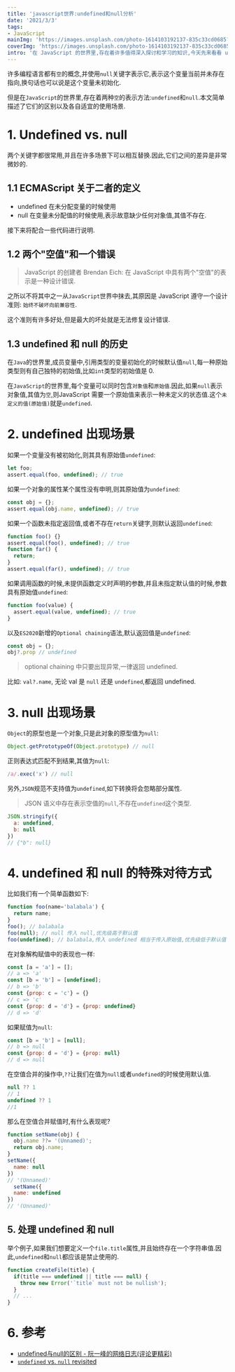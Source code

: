 ```yaml
---
title: 'javascript世界:undefined和null分析'
date: '2021/3/3'
tags:
- JavaScript
mainImg: 'https://images.unsplash.com/photo-1614103192137-835c33cd0685?crop=entropy&cs=tinysrgb&fit=max&fm=jpg&ixid=MXwxNjUyNjZ8MHwxfHJhbmRvbXx8fHx8fHx8&ixlib=rb-1.2.1&q=80&w=1080'
coverImg: 'https://images.unsplash.com/photo-1614103192137-835c33cd0685?crop=entropy&cs=tinysrgb&fit=max&fm=jpg&ixid=MXwxNjUyNjZ8MHwxfHJhbmRvbXx8fHx8fHx8&ixlib=rb-1.2.1&q=80&w=400'
intro: '在 JavaScript 的世界里,存在着许多值得深入探讨和学习的知识,今天先来看看 undefined 和 null 的特性和对比.'
---
```


许多编程语言都有`空`的概念,并使用`null`关键字表示它,表示这个变量当前并未存在指向,换句话也可以说是这个变量未初始化.

但是在`JavaScript`的世界里,存在着两种`空`的表示方法:`undefined`和`null`.本文简单描述了它们的区别以及各自适宜的使用场景.

# 1. Undefined vs. null

两个关键字都很常用,并且在许多场景下可以相互替换.因此,它们之间的差异是非常微妙的.

## 1.1 ECMAScript 关于二者的定义

- undefined 在未分配变量的时候使用
- null 在变量未分配值的时候使用,表示故意缺少任何对象值,其值不存在.

接下来将配合一些代码进行说明.

## 1.2 两个"空值"和一个错误

> JavaScript 的创建者 Brendan Eich: 在 JavaScript 中具有两个"空值"的表示是一种设计错误.

之所以不将其中之一从`JavaScript`世界中抹去,其原因是 JavaScript 遵守一个设计准则: `始终不破坏向前兼容性`.

这个准则有许多好处,但是最大的坏处就是无法修复设计错误.

## 1.3 undefined 和 null 的历史

在`Java`的世界里,成员变量中,引用类型的变量初始化的时候默认值`null`,每一种原始类型则有自己独特的初始值,比如`int`类型的初始值是 0.

在`JavaScript`的世界里,每个变量可以同时包含`对象值`和`原始值`.因此,如果`null`表示对象值,其值为`空`,则JavaScript 需要一个原始值来表示一种未定义的状态值.这个`未定义的值(原始值)`就是`undefined`.

# 2. undefined 出现场景

如果一个变量没有被初始化,则其具有原始值`undefined`:

```js
let foo;
assert.equal(foo, undefined); // true
```

如果一个对象的属性某个属性没有申明,则其原始值为`undefined`:

```js
const obj = {};
assert.equal(obj.name, undefined); // true
```

如果一个函数未指定返回值,或者不存在`return`关键字,则默认返回`undefined`:

```js
function foo() {}
assert.equal(foo(), undefined); // true
function far() {
  return;
}
assert.equal(far(), undefined); // true
```

如果调用函数的时候,未提供函数定义时声明的参数,并且未指定默认值的时候,参数具有原始值`undefined`:

```js
function foo(value) {
  assert.equal(value, undefined); // true
}
```

以及`ES2020`新增的`Optional chaining`语法,默认返回值是`undefined`:

```js
const obj = {};
obj?.prop // undefined
```

> optional chaining 中只要出现异常,一律返回 undefined.

比如: `val?.name`, 无论 val 是 `null` 还是 `undefined`,都返回 undefined.

# 3. null 出现场景

`Object`的原型也是一个对象,只是此对象的原型值为`null`:

```js
Object.getPrototypeOf(Object.prototype) // null
```

正则表达式匹配不到结果,其值为`null`:

```js
/a/.exec('x') // null
```

另外,`JSON`规范不支持值为`undefined`,如下转换将会忽略部分属性.

> JSON 语义中存在表示空值的`null`,不存在`undefined`这个类型.

```js
JSON.stringify({
  a: undefined,
  b: null
})
// {"b": null}
```

# 4. undefined 和 null 的特殊对待方式

比如我们有一个简单函数如下:

```js
function foo(name='balabala') {
  return name;
}
foo(); // balabala
foo(null); // null 传入 null,优先级高于默认值
foo(undefined); // balabala,传入 undefined 相当于传入原始值,优先级低于默认值
```

在对象解构赋值中的表现也一样:

```js
const [a = 'a'] = [];
// a => 'a'
const [b = 'b'] = [undefined];
// b => 'b'
const {prop: c = 'c'} = {}
// c => 'c'
const {prop: d = 'd'} = {prop: undefined}
// d => 'd'
```

如果赋值为`null`:

```js
const [b = 'b'] = [null];
// b => null
const {prop: d = 'd'} = {prop: null}
// d => null
```

在空值合并的操作中,`??`让我们在值为`null`或者`undefined`的时候使用默认值.

```js
null ?? 1 
// 1
undefined ?? 1 
//1
```

那么在空值合并赋值时,有什么表现呢?

```js
function setName(obj) {
  obj.name ??= '(Unnamed)';
  return obj.name;
}
setName({
  name: null
})
// '(Unnamed)'
  setName({
  name: undefined
})
// '(Unnamed)'
```

## 5. 处理 undefined 和 null

举个例子,如果我们想要定义一个`file.title`属性,并且始终存在一个字符串值.因此,`undefined`和`null`都应该是禁止使用的.

```js
function createFile(title) {
  if(title === undefined || title === null) {
    throw new Error('`title` must not be nullish');
  }
  // ...
}
```





# 6. 参考

- [undefined与null的区别 - 阮一峰的网络日志(评论更精彩)](https://www.ruanyifeng.com/blog/2014/03/undefined-vs-null.html)
- [`undefined` vs. `null` revisited](https://2ality.com/2021/01/undefined-null-revisited.html#occurrences-of-null-in-the-language)